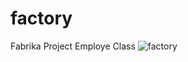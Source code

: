 # factory
Fabrika Project Employe Class
![factory](https://github.com/mehmetdurankaya/factory/assets/44356848/c88fb591-2431-4a36-a361-f2b959f0fb7a)
